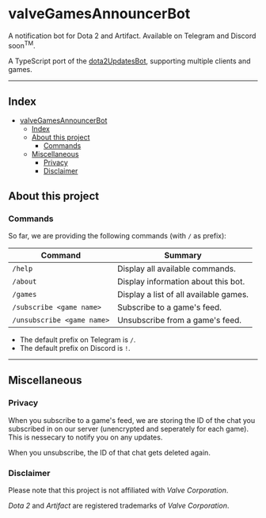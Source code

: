 # valveGamesAnnouncerBot

A notification bot for Dota 2 and Artifact.
Available on Telegram and Discord soon<sup>TM</sup>.

A TypeScript port of the [dota2UpdatesBot](https://github.com/zachkont/dotaUpdatesBot/blob/development/updater.py), supporting multiple clients and games.

---
## Index
- [valveGamesAnnouncerBot](#valvegamesannouncerbot)
  - [Index](#index)
  - [About this project](#about-this-project)
    - [Commands](#commands)
  - [Miscellaneous](#miscellaneous)
    - [Privacy](#privacy)
    - [Disclaimer](#disclaimer)

## About this project

### Commands

So far, we are providing the following commands (with `/` as prefix):

| Command                    | Summary                                |
| -------------------------- | -------------------------------------- |
| `/help`                    | Display all available commands.        |
| `/about`                   | Display information about this bot.    |
| `/games`                   | Display a list of all available games. |
| `/subscribe <game name>`   | Subscribe to a game's feed.            |
| `/unsubscribe <game name>` | Unsubscribe from a game's feed.        |

* The default prefix on Telegram is `/`.
* The default prefix on Discord is `!`.

---

## Miscellaneous

### Privacy

When you subscribe to a game's feed, we are storing the ID of the chat you subscribed in on our server (unencrypted and seperately for each game). This is nessecary to notify you on any updates.

When you unsubscribe, the ID of that chat gets deleted again.


### Disclaimer

Please note that this project is not affiliated with *Valve Corporation*.

*Dota 2* and *Artifact* are registered trademarks of *Valve Corporation*.